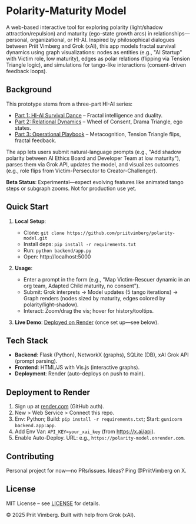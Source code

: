 # Polarity-Maturity Model

A web-based interactive tool for exploring polarity (light/shadow attraction/repulsion) and maturity (ego-state growth arcs) in relationships—personal, organizational, or HI-AI. Inspired by philosophical dialogues between Priit Vimberg and Grok (xAI), this app models fractal survival dynamics using graph visualizations: nodes as entities (e.g., "AI Startup" with Victim role, low maturity), edges as polar relations (flipping via Tension Triangle logic), and simulations for tango-like interactions (consent-driven feedback loops).

## Background
This prototype stems from a three-part HI-AI series:
- [Part 1: HI-AI Survival Dance](https://tõekeskus.ee/?p=1214&lang=en) – Fractal intelligence and duality.
- [Part 2: Relational Dynamics](https://tõekeskus.ee/?p=1272&lang=en) – Wheel of Consent, Drama Triangle, ego states.
- [Part 3: Operational Playbook](https://tõekeskus.ee/?p=1291&lang=en) – Metacognition, Tension Triangle flips, fractal feedback.

The app lets users submit natural-language prompts (e.g., "Add shadow polarity between AI Ethics Board and Developer Team at low maturity"), parses them via Grok API, updates the model, and visualizes outcomes (e.g., role flips from Victim-Persecutor to Creator-Challenger).

**Beta Status**: Experimental—expect evolving features like animated tango steps or subgraph zooms. Not for production use yet.

## Quick Start
1. **Local Setup**:
   - Clone: `git clone https://github.com/priitvimberg/polarity-model.git`
   - Install deps: `pip install -r requirements.txt`
   - Run: `python backend/app.py`
   - Open: http://localhost:5000

2. **Usage**:
   - Enter a prompt in the form (e.g., "Map Victim-Rescuer dynamic in an org team, Adapted Child maturity, no consent").
   - Submit: Grok interprets → Model updates (5 tango iterations) → Graph renders (nodes sized by maturity, edges colored by polarity/light-shadow).
   - Interact: Zoom/drag the vis; hover for history/tooltips.

3. **Live Demo**: [Deployed on Render](https://your-render-url.onrender.com) (once set up—see below).

## Tech Stack
- **Backend**: Flask (Python), NetworkX (graphs), SQLite (DB), xAI Grok API (prompt parsing).
- **Frontend**: HTML/JS with Vis.js (interactive graphs).
- **Deployment**: Render (auto-deploys on push to main).

## Deployment to Render
1. Sign up at [render.com](https://render.com) (GitHub auth).
2. New > Web Service > Connect this repo.
3. Env: Python; Build: `pip install -r requirements.txt`; Start: `gunicorn backend.app:app`.
4. Add Env Var: `API_KEY=your_xai_key` (from https://x.ai/api).
5. Enable Auto-Deploy. URL: e.g., `https://polarity-model.onrender.com`.

## Contributing
Personal project for now—no PRs/issues. Ideas? Ping @PriitVimberg on X.

## License
MIT License – see [LICENSE](LICENSE) for details.

© 2025 Priit Vimberg. Built with help from Grok (xAI).
